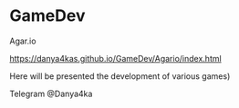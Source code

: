 # GameDev

Agar.io

https://danya4kas.github.io/GameDev/Agario/index.html

Here will be presented the development of various games)

Telegram @Danya4ka
